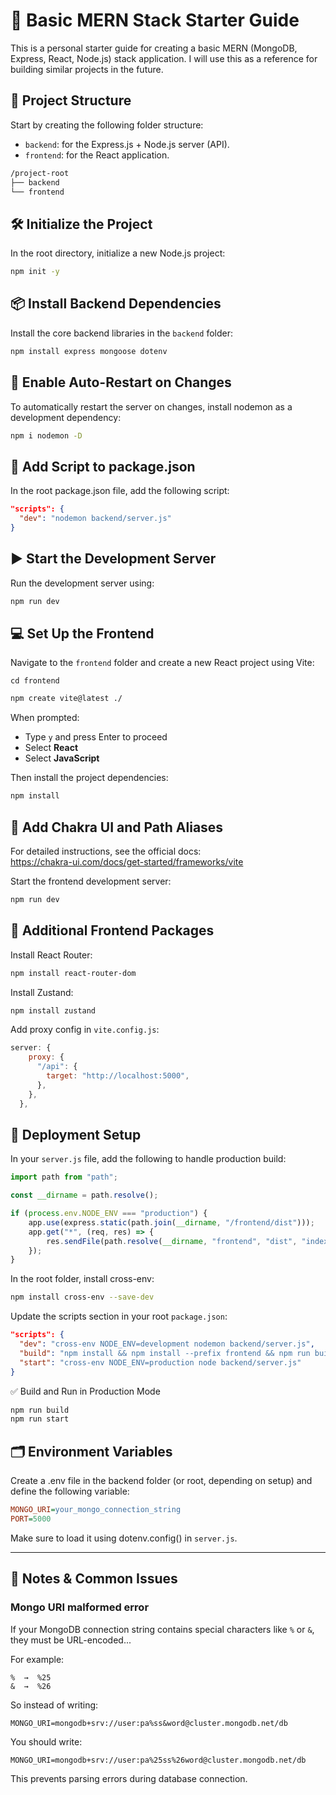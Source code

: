 # 🚀 Basic MERN Stack Starter Guide

This is a personal starter guide for creating a basic MERN (MongoDB, Express, React, Node.js) stack application. I will use this as a reference for building similar projects in the future.


## 📁 Project Structure

Start by creating the following folder structure:
- `backend`: for the Express.js + Node.js server (API).
- `frontend`: for the React application.

```txt
/project-root
├── backend
└── frontend
```

## 🛠️ Initialize the Project

In the root directory, initialize a new Node.js project:

```bash
npm init -y
```

## 📦 Install Backend Dependencies

Install the core backend libraries in the `backend` folder:

```bash
npm install express mongoose dotenv
```

## 🔄 Enable Auto-Restart on Changes

To automatically restart the server on changes, install nodemon as a development dependency:

```bash
npm i nodemon -D
```

## 📝 Add Script to package.json

In the root package.json file, add the following script:

```json
"scripts": {
  "dev": "nodemon backend/server.js"
}
```

## ▶️ Start the Development Server

Run the development server using:

```bash
npm run dev
```

## 💻 Set Up the Frontend

Navigate to the `frontend` folder and create a new React project using Vite:

```
cd frontend 
```

```bash
npm create vite@latest ./
```

When prompted:

- Type `y` and press Enter to proceed
- Select **React**
- Select **JavaScript**

Then install the project dependencies:

```bash
npm install
```

## 💅 Add Chakra UI and Path Aliases

For detailed instructions, see the official docs:  
https://chakra-ui.com/docs/get-started/frameworks/vite


Start the frontend development server:

```bash
npm run dev
```
## 🧩 Additional Frontend Packages

Install React Router:

```bash
npm install react-router-dom
```

Install Zustand:

```bash
npm install zustand
```

Add proxy config in `vite.config.js`:

```js
server: {
    proxy: {
      "/api": {
        target: "http://localhost:5000",
      },
    },
  },
```

## 🚀 Deployment Setup

In your `server.js` file, add the following to handle production build:

```js
import path from "path";

const __dirname = path.resolve();

if (process.env.NODE_ENV === "production") {
	app.use(express.static(path.join(__dirname, "/frontend/dist")));
	app.get("*", (req, res) => {
		res.sendFile(path.resolve(__dirname, "frontend", "dist", "index.html"));
	});
}
```

In the root folder, install cross-env:

```bash
npm install cross-env --save-dev
```

Update the scripts section in your root `package.json`:

```json
"scripts": {
  "dev": "cross-env NODE_ENV=development nodemon backend/server.js",
  "build": "npm install && npm install --prefix frontend && npm run build --prefix frontend",
  "start": "cross-env NODE_ENV=production node backend/server.js"
}
```

✅ Build and Run in Production Mode

```bash
npm run build
npm run start
```

## 🗂️ Environment Variables

Create a .env file in the backend folder (or root, depending on setup) and define the following variable:

```ini
MONGO_URI=your_mongo_connection_string
PORT=5000
```

Make sure to load it using dotenv.config() in `server.js`.

---

## 📝 Notes & Common Issues

### Mongo URI malformed error

If your MongoDB connection string contains special characters like `%` or `&`, they must be URL-encoded...

For example:

```
%  →  %25  
&  →  %26
```

So instead of writing:

```
MONGO_URI=mongodb+srv://user:pa%ss&word@cluster.mongodb.net/db
```

You should write:

```
MONGO_URI=mongodb+srv://user:pa%25ss%26word@cluster.mongodb.net/db
```

This prevents parsing errors during database connection.



